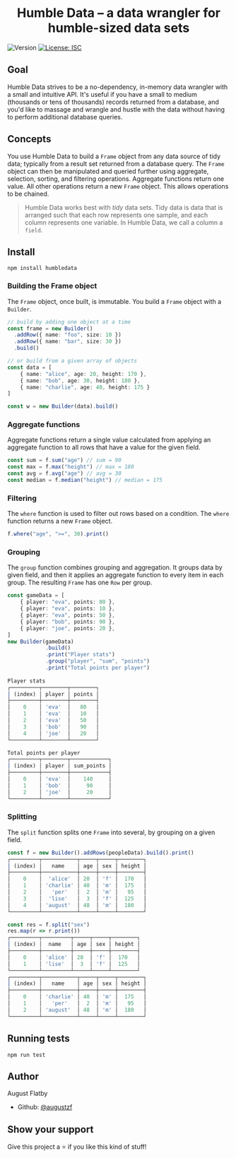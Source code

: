 <h1 align="center">Humble Data – a data wrangler for humble-sized data sets</h1>
<p>
  <img alt="Version" src="https://img.shields.io/badge/version-1.0.0-blue.svg?cacheSeconds=2592000" />
  <a href="#" target="_blank">
    <img alt="License: ISC" src="https://img.shields.io/badge/License-ISC-yellof.svg" />
  </a>
</p>


## Goal

Humble Data strives to be a no-dependency, in-memory data wrangler with a small and intuitive API. It's useful if you have a small to medium (thousands or tens of thousands) records returned from a database, and you'd like to massage and wrangle and hustle with the data without having to perform additional database queries. 

## Concepts

You use Humble Data to build a `Frame` object from any data source of tidy data; typically from a result set returned from a database query. The `Frame` object can then be manipulated and queried further using aggregate, selection, sorting, and filtering operations. Aggregate functions return one value. All other operations return a new `Frame` object. This allows operations to be chained.

> Humble Data works best with _tidy_ data sets. Tidy data is data that is arranged such that each row represents one sample, and each column represents one variable. In Humble Data, we call a column a `field`. 

## Install

    npm install humbledata

### Building the Frame object
The `Frame` object, once built, is immutable. You build a `Frame` object with a `Builder`. 

```typescript
// build by adding one object at a time
const frame = new Builder()
  .addRow({ name: "foo", size: 10 })
  .addRow({ name: "bar", size: 30 })
  .build()  

// or build from a given array of objects
const data = [
    { name: "alice", age: 20, height: 170 },
    { name: "bob", age: 30, height: 180 },
    { name: "charlie", age: 40, height: 175 }    
]

const w = new Builder(data).build()
```

### Aggregate functions
Aggregate functions return a single value calculated from applying an aggregate function to all rows that have a value for the given field.

```typescript
const sum = f.sum("age") // sum = 90
const max = f.max("height") // max = 180
const avg = f.avg("age") // avg = 30
const median = f.median("height") // median = 175
```

### Filtering
The `where` function is used to filter out rows based on a condition. The `where` function returns a new `Frame` object. 

```typescript
f.where("age", ">=", 30).print()

```

### Grouping
The `group` function combines grouping and aggregation. It groups data by given field, and then it applies an aggregate function to every item in each group. The resulting `Frame` has one `Row` per group. 

```typescript
const gameData = [
    { player: "eva", points: 80 },
    { player: "eva", points: 10 },
    { player: "eva", points: 50 },
    { player: "bob", points: 90 },
    { player: "joe", points: 20 },
] 
new Builder(gameData)
            .build()
            .print("Player stats")
            .group("player", "sum", "points")
            .print("Total points per player")
     
Player stats
┌─────────┬────────┬────────┐
│ (index) │ player │ points │
├─────────┼────────┼────────┤
│    0    │ 'eva'  │   80   │
│    1    │ 'eva'  │   10   │
│    2    │ 'eva'  │   50   │
│    3    │ 'bob'  │   90   │
│    4    │ 'joe'  │   20   │
└─────────┴────────┴────────┘

Total points per player
┌─────────┬────────┬────────────┐
│ (index) │ player │ sum_points │
├─────────┼────────┼────────────┤
│    0    │ 'eva'  │    140     │
│    1    │ 'bob'  │     90     │
│    2    │ 'joe'  │     20     │
└─────────┴────────┴────────────┘
```

### Splitting
The `split` function splits one `Frame` into several, by grouping on a given field.

```typescript
const f = new Builder().addRows(peopleData).build().print()        
┌─────────┬───────────┬─────┬─────┬────────┐
│ (index) │   name    │ age │ sex │ height │
├─────────┼───────────┼─────┼─────┼────────┤
│    0    │  'alice'  │ 20  │ 'f' │  170   │
│    1    │ 'charlie' │ 40  │ 'm' │  175   │
│    2    │   'per'   │  2  │ 'm' │   95   │
│    3    │  'lise'   │  3  │ 'f' │  125   │
│    4    │ 'august'  │ 48  │ 'm' │  180   │
└─────────┴───────────┴─────┴─────┴────────┘

const res = f.split("sex")
res.map(r => r.print())
┌─────────┬─────────┬─────┬─────┬────────┐
│ (index) │  name   │ age │ sex │ height │
├─────────┼─────────┼─────┼─────┼────────┤
│    0    │ 'alice' │ 20  │ 'f' │  170   │
│    1    │ 'lise'  │  3  │ 'f' │  125   │
└─────────┴─────────┴─────┴─────┴────────┘
┌─────────┬───────────┬─────┬─────┬────────┐
│ (index) │   name    │ age │ sex │ height │
├─────────┼───────────┼─────┼─────┼────────┤
│    0    │ 'charlie' │ 40  │ 'm' │  175   │
│    1    │   'per'   │  2  │ 'm' │   95   │
│    2    │ 'august'  │ 48  │ 'm' │  180   │
└─────────┴───────────┴─────┴─────┴────────┘
```
## Running tests

`npm run test`

## Author

August Flatby

* Github: [@augustzf](https://github.com/augustzf)

## Show your support

Give this project a ⭐️ if you like this kind of stuff!
